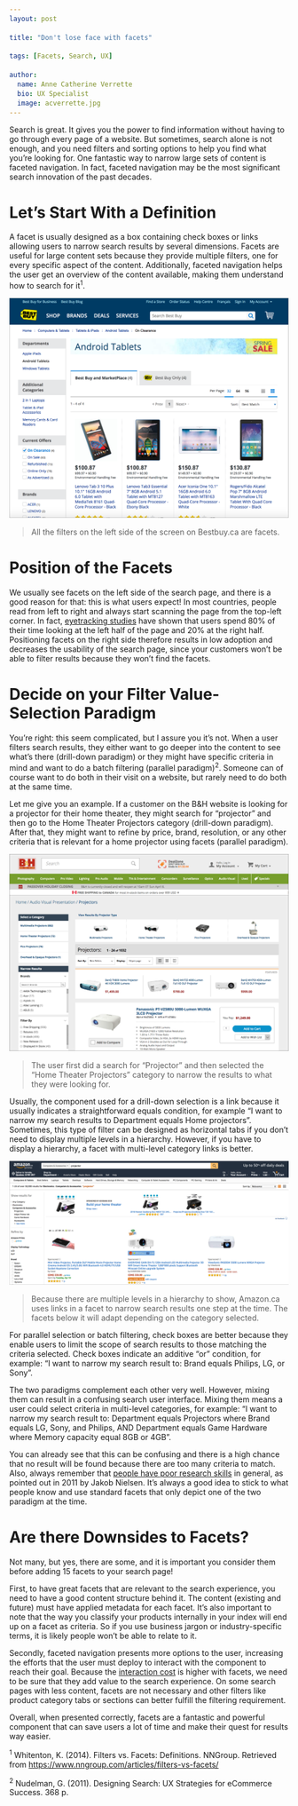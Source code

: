 ```yaml
---
layout: post

title: "Don't lose face with facets"

tags: [Facets, Search, UX]

author:
  name: Anne Catherine Verrette
  bio: UX Specialist
  image: acverrette.jpg
---
```


Search is great. It gives you the power to find information without having to go through every page of a website. But sometimes, search alone is not enough, and you need filters and sorting options to help you find what you’re looking for. One fantastic way to narrow large sets of content is faceted navigation. In fact, faceted navigation may be the most significant search innovation of the past decades. 

<!-- more -->

# Let’s Start With a Definition 

A facet is usually designed as a box containing check boxes or links allowing users to narrow search results by several dimensions. Facets are useful for large content sets because they provide multiple filters, one for every specific aspect of the content. Additionally, faceted navigation helps the user get an overview of the content available, making them understand how to search for it<sup>1</sup>.

![bestbuy](/images/2018-04-18-facets/bestbuy.png)
> All the filters on the left side of the screen on Bestbuy.ca are facets.


# Position of the Facets

We usually see facets on the left side of the search page, and there is a good reason for that: this is what users expect! In most countries, people read from left to right and always start scanning the page from the top-left corner. In fact, [eyetracking studies](https://www.nngroup.com/articles/horizontal-attention-leans-left/) have shown that users spend 80% of their time looking at the left half of the page and 20% at the right half. Positioning facets on the right side therefore results in low adoption and decreases the usability of the search page, since your customers won’t be able to filter results because they won’t find the facets.


# Decide on your Filter Value-Selection Paradigm

You’re right: this seem complicated, but I assure you it’s not. When a user filters search results, they either want to go deeper into the content to see what’s there (drill-down paradigm) or they might have specific criteria in mind and want to do a batch filtering (parallel paradigm)<sup>2</sup>. Someone can of course want to do both in their visit on a website, but rarely need to do both at the same time. 



Let me give you an example. If a customer on the B&H website is looking for a projector for their home theater, they might search for “projector” and then go to the Home Theater Projectors category (drill-down paradigm). After that, they might want to refine by price, brand, resolution, or any other criteria that is relevant for a home projector using facets (parallel paradigm).

 
![bh](/images/2018-04-18-facets/bh.png)
> The user first did a search for “Projector” and then selected the “Home Theater Projectors” category to narrow the results to what they were looking for. 
 
 Usually, the component used for a drill-down selection is a link because it usually indicates a straightforward equals condition, for example “I want to narrow my search results to Department equals Home projectors”. Sometimes, this type of filter can be designed as horizontal tabs if you don’t need to display multiple levels in a hierarchy. However, if you have to display a hierarchy, a facet with multi-level category links is better.


![amazon](/images/2018-04-18-facets/amazon.png)
> Because there are multiple levels in a hierarchy to show, Amazon.ca uses links in a facet to narrow search results one step at the time. The facets below it will adapt depending on the category selected. 

For parallel selection or batch filtering, check boxes are better because they enable users to limit the scope of search results to those matching the criteria selected. Check boxes indicate an additive “or” condition, for example: “I want to narrow my search result to: Brand equals Philips, LG, or Sony”. 
 
The two paradigms complement each other very well. However, mixing them can result in a confusing search user interface. Mixing them means a user could select criteria in multi-level categories, for example: “I want to narrow my search result to: Department equals Projectors where Brand equals LG, Sony, and Philips, AND Department equals Game Hardware where Memory capacity equal 8GB or 4GB”. 

You can already see that this can be confusing and there is a high chance that no result will be found because there are too many criteria to match. Also, always remember that [people have poor research skills](https://www.nngroup.com/articles/incompetent-search-skills/) in general, as pointed out in 2011 by Jakob Nielsen. It’s always a good idea to stick to what people know and use standard facets that only depict one of the two paradigm at the time.

# Are there Downsides to Facets?

Not many, but yes, there are some, and it is important you consider them before adding 15 facets to your search page! 

First, to have great facets that are relevant to the search experience, you need to have a good content structure behind it. The content (existing and future) must have applied metadata for each facet. It’s also important to note that the way you classify your products internally in your index will end up on a facet as criteria. So if you use business jargon or industry-specific terms, it is likely people won’t be able to relate to it. 

Secondly, faceted navigation presents more options to the user, increasing the efforts that the user must deploy to interact with the component to reach their goal. Because the [interaction cost](https://www.nngroup.com/articles/interaction-cost-definition/) is higher with facets, we need to be sure that they add value to the search experience. On some search pages with less content, facets are not necessary and other filters like product category tabs or sections can better fulfill the filtering requirement.

Overall, when presented correctly, facets are a fantastic and powerful component that can save users a lot of time and make their quest for results way easier. 




<sup>1</sup> Whitenton, K. (2014). Filters vs. Facets: Definitions. NNGroup. Retrieved from https://www.nngroup.com/articles/filters-vs-facets/

<sup>2</sup> Nudelman, G. (2011). Designing Search: UX Strategies for eCommerce Success. 368 p.
